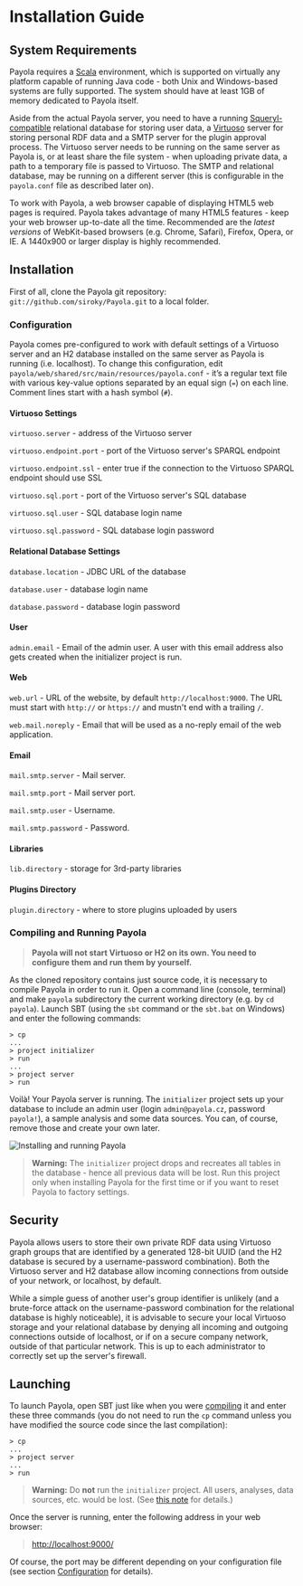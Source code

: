 <a name="top"></a>

# Installation Guide

## System Requirements

Payola requires a [Scala](http://www.scala-lang.org) environment, which is supported on virtually any platform capable of running Java code - both Unix and Windows-based systems are fully supported. The system should have at least 1GB of memory dedicated to Payola itself.

Aside from the actual Payola server, you need to have a running [Squeryl-compatible](http://squeryl.org) relational database for storing user data, a [Virtuoso](http://virtuoso.openlinksw.com) server for storing personal RDF data and a SMTP server for the plugin approval process. The Virtuoso server needs to be running on the same server as Payola is, or at least share the file system - when uploading private data, a path to a temporary file is passed to Virtuoso. The SMTP and relational database, may be running on a different server (this is configurable in the `payola.conf` file as described later on).

To work with Payola, a web browser capable of displaying HTML5 web pages is required. Payola takes advantage of many HTML5 features - keep your web browser up-to-date all the time. Recommended are the *latest versions* of WebKit-based browsers (e.g. Chrome, Safari), Firefox, Opera, or IE. A 1440x900 or larger display is highly recommended.

## Installation

First of all, clone the Payola git repository: `git://github.com/siroky/Payola.git` to a local folder.

<a name="configuration"></a>
### Configuration 

Payola comes pre-configured to work with default settings of a Virtuoso server and an H2 database installed on the same server as Payola is running (i.e. localhost). To change this configuration, edit `payola/web/shared/src/main/resources/payola.conf` - it’s a regular text file with various key-value options separated by an equal sign (`=`) on each line. Comment lines start with a hash symbol (`#`).

#### Virtuoso Settings

`virtuoso.server` - address of the Virtuoso server

`virtuoso.endpoint.port` - port of the Virtuoso server's SPARQL endpoint

`virtuoso.endpoint.ssl` - enter true if the connection to the Virtuoso SPARQL endpoint should use SSL

`virtuoso.sql.port` - port of the Virtuoso server's SQL database

`virtuoso.sql.user` - SQL database login name

`virtuoso.sql.password` - SQL database login password

#### Relational Database Settings

`database.location` - JDBC URL of the database

`database.user` - database login name

`database.password` - database login password

#### User

`admin.email` - Email of the admin user. A user with this email address also gets created when the initializer project is run.

#### Web

`web.url` - URL of the website, by default `http://localhost:9000`. The URL must start with `http://` or `https://` and mustn't end with a trailing `/`.

`web.mail.noreply` - Email that will be used as a no-reply email of the web application.

#### Email

`mail.smtp.server` - Mail server.

`mail.smtp.port` - Mail server port.

`mail.smtp.user` - Username.

`mail.smtp.password` - Password.

#### Libraries

`lib.directory` - storage for 3rd-party libraries

#### Plugins Directory

`plugin.directory` - where to store plugins uploaded by users

<a name="compiling"></a>
### Compiling and Running Payola

> **Payola will not start Virtuoso or H2 on its own. You need to configure them and run them by yourself.**

As the cloned repository contains just source code, it is necessary to compile Payola in order to run it. Open a command line (console, terminal) and make `payola` subdirectory the current working directory (e.g. by `cd payola`). Launch SBT (using the `sbt` command or the `sbt.bat` on Windows) and enter the following commands:

<a name="run-initializer"></a>
```
> cp
...
> project initializer
> run
...
> project server
> run
```

Voilà! Your Payola server is running. The `initializer` project sets up your database to include an admin user (login `admin@payola.cz`, password `payola!`), a sample analysis and some data sources. You can, of course, remove those and create your own later.

![Installing and running Payola](https://raw.github.com/siroky/Payola/develop/docs/img/installscreen.png)

> <a name="drop-create-warning"></a> **Warning:** The `initializer` project drops and recreates all tables in the database - hence all previous data will be lost. Run this project only when installing Payola for the first time or if you want to reset Payola to factory settings.

## Security

Payola allows users to store their own private RDF data using Virtuoso graph groups that are identified by a generated 128-bit UUID (and the H2 database is secured by a username-password combination). Both the Virtuoso server and H2 database allow incoming connections from outside of your network, or localhost, by default.

While a simple guess of another user's group identifier is unlikely (and a brute-force attack on the username-password combination for the relational database is highly noticeable), it is advisable to secure your local Virtuoso storage and your relational database by denying all incoming and outgoing connections outside of localhost, or if on a secure company network, outside of that particular network. This is up to each administrator to correctly set up the server's firewall.

## Launching

To launch Payola, open SBT just like when you were [compiling](#compiling) it and enter these three commands (you do not need to run the `cp` command unless you have modified the source code since the last compilation):

```
> cp
...
> project server
...
> run
```

> **Warning:** Do **not** run the `initializer` project. All users, analyses, data sources, etc. would be lost. (See [this note](#drop-create-warning) for details.)

Once the server is running, enter the following address in your web browser:

><http://localhost:9000/>

Of course, the port may be different depending on your configuration file (see section [Configuration](#configuration) for details).